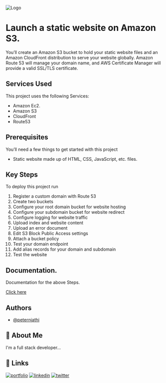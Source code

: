 
![Logo](https://chrome22.s3.us-west-2.amazonaws.com/nokyy.png)



#  Launch a static website on Amazon S3.

You’ll create an Amazon S3 bucket to hold your static website files and an Amazon CloudFront distribution to serve your website globally. Amazon Route 53 will manage your domain name, and AWS Certificate Manager will provide a valid SSL/TLS certificate.

## Services Used

This project uses the following Services:

- Amazon Ec2.
- Amazon S3
- CloudFront
- Route53


## Prerequisites

You’ll need a few things to get started with this project
- Static website made up of HTML, CSS, JavaScript, etc. files.

## Key Steps

To deploy this project run

1. Register a custom domain with Route 53
2. Create two buckets
3. Configure your root domain bucket for website hosting
4. Configure your subdomain bucket for website redirect
5. Configure logging for website traffic
6. Upload index and website content
7. Upload an error document
8. Edit S3 Block Public Access settings
9. Attach a bucket policy
10. Test your domain endpoint
11. Add alias records for your domain and subdomain
12. Test the website



## Documentation.

 Documentation for the above Steps.

[Click here](https://docs.aws.amazon.com/AmazonS3/latest/userguide/website-hosting-custom-domain-walkthrough.html#website-hosting-custom-domain-walkthrough-domain-registry)


## Authors

- [@peternjathi](https://www.github.com/peternjathi)


## 🚀 About Me
I'm a full stack developer...


## 🔗 Links
[![portfolio](https://img.shields.io/badge/my_portfolio-000?style=for-the-badge&logo=ko-fi&logoColor=white)](https://katherineoelsner.com/)
[![linkedin](https://img.shields.io/badge/linkedin-0A66C2?style=for-the-badge&logo=linkedin&logoColor=white)](https://www.linkedin.com/)
[![twitter](https://img.shields.io/badge/twitter-1DA1F2?style=for-the-badge&logo=twitter&logoColor=white)](https://twitter.com/)
